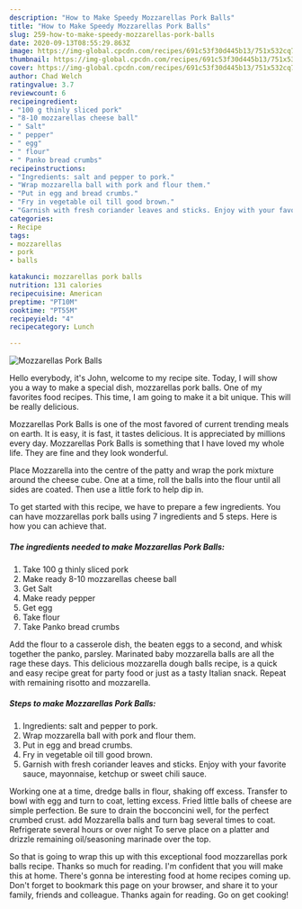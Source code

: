 ```yaml
---
description: "How to Make Speedy Mozzarellas Pork Balls"
title: "How to Make Speedy Mozzarellas Pork Balls"
slug: 259-how-to-make-speedy-mozzarellas-pork-balls
date: 2020-09-13T08:55:29.863Z
image: https://img-global.cpcdn.com/recipes/691c53f30d445b13/751x532cq70/mozzarellas-pork-balls-recipe-main-photo.jpg
thumbnail: https://img-global.cpcdn.com/recipes/691c53f30d445b13/751x532cq70/mozzarellas-pork-balls-recipe-main-photo.jpg
cover: https://img-global.cpcdn.com/recipes/691c53f30d445b13/751x532cq70/mozzarellas-pork-balls-recipe-main-photo.jpg
author: Chad Welch
ratingvalue: 3.7
reviewcount: 6
recipeingredient:
- "100 g thinly sliced pork"
- "8-10 mozzarellas cheese ball"
- " Salt"
- " pepper"
- " egg"
- " flour"
- " Panko bread crumbs"
recipeinstructions:
- "Ingredients: salt and pepper to pork."
- "Wrap mozzarella ball with pork and flour them."
- "Put in egg and bread crumbs."
- "Fry in vegetable oil till good brown."
- "Garnish with fresh coriander leaves and sticks. Enjoy with your favorite sauce, mayonnaise, ketchup or sweet chili sauce."
categories:
- Recipe
tags:
- mozzarellas
- pork
- balls

katakunci: mozzarellas pork balls 
nutrition: 131 calories
recipecuisine: American
preptime: "PT10M"
cooktime: "PT55M"
recipeyield: "4"
recipecategory: Lunch

---
```



![Mozzarellas Pork Balls](https://img-global.cpcdn.com/recipes/691c53f30d445b13/751x532cq70/mozzarellas-pork-balls-recipe-main-photo.jpg)

Hello everybody, it's John, welcome to my recipe site. Today, I will show you a way to make a special dish, mozzarellas pork balls. One of my favorites food recipes. This time, I am going to make it a bit unique. This will be really delicious.

Mozzarellas Pork Balls is one of the most favored of current trending meals on earth. It is easy, it is fast, it tastes delicious. It is appreciated by millions every day. Mozzarellas Pork Balls is something that I have loved my whole life. They are fine and they look wonderful.

Place Mozzarella into the centre of the patty and wrap the pork mixture around the cheese cube. One at a time, roll the balls into the flour until all sides are coated. Then use a little fork to help dip in.


To get started with this recipe, we have to prepare a few ingredients. You can have mozzarellas pork balls using 7 ingredients and 5 steps. Here is how you can achieve that.

<!--inarticleads1-->

##### The ingredients needed to make Mozzarellas Pork Balls:

1. Take 100 g thinly sliced pork
1. Make ready 8-10 mozzarellas cheese ball
1. Get  Salt
1. Make ready  pepper
1. Get  egg
1. Take  flour
1. Take  Panko bread crumbs


Add the flour to a casserole dish, the beaten eggs to a second, and whisk together the panko, parsley. Marinated baby mozzarella balls are all the rage these days. This delicious mozzarella dough balls recipe, is a quick and easy recipe great for party food or just as a tasty Italian snack. Repeat with remaining risotto and mozzarella. 

<!--inarticleads2-->

##### Steps to make Mozzarellas Pork Balls:

1. Ingredients: salt and pepper to pork.
1. Wrap mozzarella ball with pork and flour them.
1. Put in egg and bread crumbs.
1. Fry in vegetable oil till good brown.
1. Garnish with fresh coriander leaves and sticks. Enjoy with your favorite sauce, mayonnaise, ketchup or sweet chili sauce.


Working one at a time, dredge balls in flour, shaking off excess. Transfer to bowl with egg and turn to coat, letting excess. Fried little balls of cheese are simple perfection. Be sure to drain the bocconcini well, for the perfect crumbed crust. add Mozzarella balls and turn bag several times to coat. Refrigerate several hours or over night To serve place on a platter and drizzle remaining oil/seasoning marinade over the top. 

So that is going to wrap this up with this exceptional food mozzarellas pork balls recipe. Thanks so much for reading. I'm confident that you will make this at home. There's gonna be interesting food at home recipes coming up. Don't forget to bookmark this page on your browser, and share it to your family, friends and colleague. Thanks again for reading. Go on get cooking!

